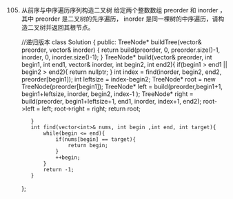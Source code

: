 105. 从前序与中序遍历序列构造二叉树
给定两个整数数组 preorder 和 inorder ，其中 preorder 是二叉树的先序遍历， inorder 是同一棵树的中序遍历，请构造二叉树并返回其根节点。  

		//递归版本
		class Solution {
		public:
		    TreeNode* buildTree(vector<int>& preorder, vector<int>& inorder) {
		        return build(preorder, 0, preorder.size()-1, inorder, 0, inorder.size()-1);
		    }
		    TreeNode* build(vector<int>& preorder, int begin1, int end1, vector<int>& inorder, int begin2, int end2){
		        if(begin1 > end1 || begin2 > end2){
		            return nullptr;
		        }
		        int index = find(inorder, begin2, end2, preorder[begin1]);
		        int leftsize = index-begin2;
		        TreeNode* root = new TreeNode(preorder[begin1]);
		        TreeNode* left = build(preorder,begin1+1, begin1+leftsize, inorder, begin2, index-1 );
		        TreeNode* right = build(preorder, begin1+leftsize+1, end1, inorder, index+1, end2);
		        root->left = left;
		        root->right = right;
		        return root;
		
		    }
		    int find(vector<int>& nums, int begin ,int end, int target){
		        while(begin <= end){
		            if(nums[begin] == target){
		                return begin;
		            }
		            ++begin;
		        }
		        return -1;
		    }
		};